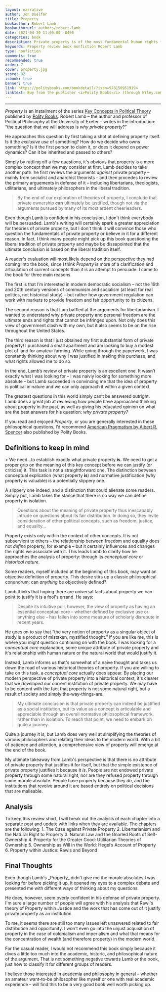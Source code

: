 ```yaml
---
layout: narrative
author: Jon Duelfer
title: Property
bookauthor: Robert Lamb
bookauthorurl: authors/robert-lamb
date: 2021-04-30 11:00:00 -0400
categories: book
description: Private property is of the most fundamental human rights for some, while for others it's the principle cause of injustice and poverty in the modern world. In this survey of political philosophies both in defense of and against private property, Robert Lamb hopes to shed a light on why the institution is ultimately justifiable.
keywords: Property review book nonfiction Robert Lamb
type: nonfiction
comments: true
recommended: true
order: 7
cover: property.jpg
score: 82
isbook: true
banner: true
link: https://politybooks.com/bookdetail/?isbn=9781509519194
linktext: Buy from the publisher <i>Polity Books</i> (through Wiley.com)
---
```

<hr/>

_Property_ is an installment of the series [Key Concepts in Political Theory](https://politybooks.com/serieslanding/?subject_id=2&series_id=51) published by [Polity Books](https://politybooks.com/). Robert Lamb – the author and professor of Political Philosophy at the University of Exeter – writes in the introduction: “the question that we will address is _why private property_?”

He approaches this question by first taking a shot at defining property itself. Is it the _exclusive use_ of something? How do we decide who owns something? Is it the first person to claim it, or does it depend on power dynamics? Can it be inherited and passed to others?

Simply by rattling off a few questions, it's obvious that property is a more complex concept than we may consider at first. Lamb decides to take another path: he first reviews the arguments _against_ private property – mainly from socialist and anarchist theorists – and then procedes to review the primary arguements in defense of it – including libertarians, theologists, utilitarians, and ultimately philosophers in the liberal tradition.
> By the end of our exploration of theories of property, I conclude that private ownership <strong>can</strong> ultimately be justified, though not via the arguments pursued by many of its most ardent cheerleaders.

Even though Lamb is confident in his conclusion, I don't think everybody will be persuaded. Lamb's writing will certainly spark a greater appreciation for theories of private property, but I don't think it will convince those who question the fundamentals of private property or believe in it for a different reason. In fact, I think many people might pick up this book questioning the liberal tradition of private property and maybe be dissapointed that the ultimate conclusion is based on the liberal tradition itself.

A reader's evaluation will most likely depend on the perspective they had coming into the book, since I think _Property_ is more of a clarification and articulation of current concepts than it is an attempt to persuade. I came to the book for three main reasons.

The first is that I’m interested in modern democratic socialism – not the 19th and 20th century versions of communism and socialism (at least for real politics, not historical study) – but rather how government regulation can work with markets to provide freedom and fair opportunity to its citizens.

The second reason is that I am baffled at the arguments for libertarianism. I wanted to understand why private property and personal freedom are the ultimate ends and rights that cannot be infringed upon. Not only does this view of government clash with my own, but it also seems to be on the rise throughout the United States.

The third reason is that I just obtained my first substantial form of private property! I purchased a small apartment and am looking to buy a modest plot of land for amateur farming. While going through the paperwork, I was constantly thinking about why I was justified in making this purchase, and what rights allowed me to do so.

In the end, Lamb’s review of private property is an excellent one. It wasn’t exactly what I was looking for – I was naivly looking for something more absolute – but Lamb succeeded in convincing me that the idea of property is political in nature and we can only approach it within a given context.

The greatest questions in this world simply can’t be answered outright. Lamb does a great job at reviewing how people have approached thinking about property in the past, as well as giving his educated opinion on what are the best answers for his question: _why private property?_

If you read and enjoyed _Property_, or you are generally interested in these philosophical questions, I’d recommend [American Pragmatism by Albert R. Spencer](https://inquiringreader.org/texts/2020-10-24-american-pragmatism/) also published by Polity Books.

<h2><strong>Definitions to keep in mind</strong></h2>
> We need...to establish exactly what private property <strong>is</strong>. We need to get a proper grip on the meaning of this key concept before we can justify (or criticise) it. This task is not a straightforward one. The distinction between conceptual explication (what property <strong>is</strong>) and normative justification (why property is valuable) is a potentially slippery one.

A slippery one indeed, and a distinction that could alienate some readers. Simply put, Lamb takes the stance that there is no way we can define property in isolation.
> Questions about the meaning of private property thus inescapably intrude on questions about its fair distribution. In doing so, they invite consideration of other political concepts, such as freedom, justice, and equality...

Property exists only within the context of other concepts. It is not subservient to others – the relationship between freedom and equality does not _define_ property, for example – but it certainly influences and changes the rights we associate with it. This leads Lamb to clarify how he approaches the analysis of property: through its _conceptual core_ or _historical nature_.

Some readers, myself included at the beginning of this book, may want an objective definition of property. This desire stirs up a classic philosophical conundrum: can _anything_ be objectively defined?

Lamb thinks that hoping there are universal facts about property we can point to justify it is a fool's errand. He says:
> Despite its intuitive pull, however, the view of property as having an essential conceptual core – whether defined by exclusive use or anything else – has fallen into some measure of scholarly disrepute in recent years.

He goes on to say that “the very notion of property as a singular object of study is a product of mistaken, mystified thought.” If you are like me, this is where you might question continuing on with the book. I was looking for a _conceptual core_ explanation, some unique attribute of private property and it's relationship with human nature or the natural world that would justify it. 

Instead, Lamb informs us that's somewhat of a naive thought and takes us down the road of various historical theories of property. If you are willing to take on this task, a _conceptual core_ actually does appear. By placing our modern perspective of private property into a historical context, it's clearer that we _developed_ our current institution of private property. We may have to be content with the fact that property is not some natural right, but a result of society and simply the-way-things-are.
> My ultimate conclusion is that private property can indeed be justified as a social institution, but its value as a concept is articulable and appreciable through an overall normative philosophical framework, rather than in isolation. To reach that point, we need to embark on quite a journey.

Quite a journey it is, but Lamb does very well at simplifying the theories of various philosophers and relating their ideas to the modern world. With a bit of patience and attention, a comprehensive view of property will emerge at the end of the book.

My ultimate takeaway from Lamb's perspective is that there is no attribute of private property that justifies it for itself, but that the simple existence of private property justifies it because it _is_. People are not endowed private property through some natural right, nor are they refused property through some morale absolute. People have property because they _do_, and the institutions that revolve around it are based entirely on political decisions that are malleable.

<h2><strong>Analysis</strong></h2>
To keep this review short, I will break out the analysis of each chapter into a separate post and update with links when they are available. The chapters are the following:
1. The Case against Private Property
2. Libertarianism and the Natural Right to Property
3. Natural Law and the Gnarled Roots of Self-Ownership
4. Property for the Greater Good: Utilitarian Theories of Ownership
5. Ownership as Will in the World: Hegel’s Account of Property
6. Property within Justice: Rawls and Beyond

<h2><strong>Final Thoughts</strong></h2>
Even though Lamb's _Property_ didn't give me the morale absolutes I was looking for before picking it up, it opened my eyes to a complex debate and presented me with different ways of thinking about my questions.

He does, however, seem overly confident in his defense of private property. I'm sure a large number of people will agree with his analysis that Rawl's theory of Property within Justice and the work that has come out of it justify private property as an institution.

To me, it seems there are still too many issues left unaswered related to fair distribution and opportunity. I won't even go into the unjust acquisition of property in the case of colonialism and imperialism and what that means for the concentration of wealth (and therefore property) in the modern world.

For the casual reader, I would not recommend this book simply because it dives a little too much into the academic, historic, and philosophical nature of the argument. That is not something negative towards Lamb or the book, just how to classify it for different groups of readers.

I believe those interested in academia and philosophy in general – whether an amateur want-to-be philosopher like myself or one with real academic experience – will find this to be a very good book well worth picking up.